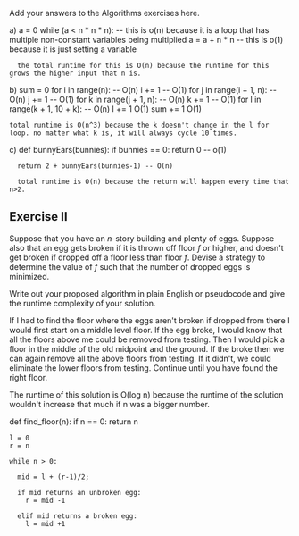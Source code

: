 Add your answers to the Algorithms exercises here.

a)  a = 0 
    while (a < n * n * n): -- this is o(n) because it is a loop that has multiple non-constant variables being multiplied
      a = a + n * n -- this is o(1) because it is just setting a variable

      the total runtime for this is O(n) because the runtime for this grows the higher input that n is.

b)  sum = 0
    for i in range(n): -- O(n)
      i += 1 -- O(1)
      for j in range(i + 1, n): -- O(n)
        j += 1 -- O(1)
        for k in range(j + 1, n): -- O(n)
          k += 1 -- O(1)
          for l in range(k + 1, 10 + k): -- O(n)
            l += 1 O(1)
            sum += 1 O(1)

    total runtime is O(n^3) because the k doesn't change in the l for loop. no matter what k is, it will always cycle 10 times.

c)  def bunnyEars(bunnies):
      if bunnies == 0: 
        return 0 -- o(1)

      return 2 + bunnyEars(bunnies-1) -- O(n)

      total runtime is O(n) because the return will happen every time that n>2. 

## Exercise II

Suppose that you have an _n_-story building and plenty of eggs. Suppose also that an egg gets broken if it is thrown off floor _f_ or higher, and doesn't get broken if dropped off a floor less than floor _f_. Devise a strategy to determine the value of _f_ such that the number of dropped eggs is minimized.

Write out your proposed algorithm in plain English or pseudocode and give the runtime complexity of your solution.

If I had to find the floor where the eggs aren't broken if dropped from there I would first start on a middle level floor. If the egg broke, I would know that all the floors above me could be removed from testing. Then I would pick a floor in the middle of the old midpoint and the ground. If the broke then we can again remove all the above floors from testing. If it didn't, we could eliminate the lower floors from testing. Continue until you have found the right floor.

The runtime of this solution is O(log n) because the runtime of the solution wouldn't increase that much if n was a bigger number.


  def find_floor(n):
    if n == 0:
      return n

    l = 0
    r = n

    while n > 0:

      mid = l + (r-1)/2;

      if mid returns an unbroken egg:
        r = mid -1

      elif mid returns a broken egg:
        l = mid +1


